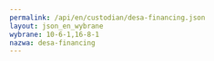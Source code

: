 ```yaml
---
permalink: /api/en/custodian/desa-financing.json
layout: json_en_wybrane
wybrane: 10-6-1,16-8-1
nazwa: desa-financing
---
```

